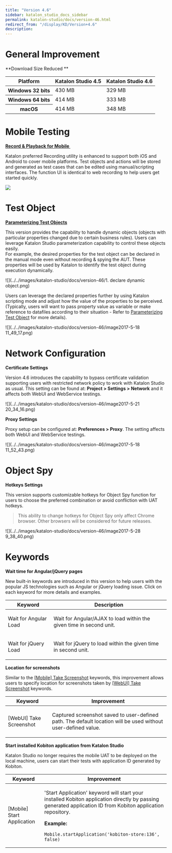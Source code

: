 ```yaml
---
title: "Version 4.6" 
sidebar: katalon_studio_docs_sidebar
permalink: katalon-studio/docs/version-46.html 
redirect_from: "/display/KD/Version+4.6" 
description: 
---
```

General Improvement
===================

**Download Size Reduced **

<table><thead><tr><th>Platform</th><th>Katalon Studio 4.5</th><th>Katalon Studio 4.6</th></tr></thead><tbody><tr><th>Windows 32 bits</th><td>430 MB</td><td>329 MB</td></tr><tr><th>Windows 64 bits</th><td>414 MB</td><td>333 MB</td></tr><tr><th>macOS</th><td>414 MB</td><td>348 MB</td></tr></tbody></table>

Mobile Testing
==============

**[Record & Playback for Mobile ](https://docs.katalon.com/display/KD/Recording+Mobile+Test)**

Katalon preferred Recording utility is enhanced to support both iOS and Android to cover mobile platforms. Test objects and actions will be stored and generated as test cases that can be edited using manual/scripting interfaces. The function UI is identical to web recording to help users get started quickly.  

![](../../images/katalon-studio/docs/version-46/record_mobile.png)

Test Object
===========

**[Parameterizing Test Objects](https://docs.katalon.com/display/KD/Manage+Test+Object#ManageTestObject-ParameterizingTestObject)**

This version provides the capability to handle dynamic objects (objects with particular properties changed due to certain business rules). Users can leverage Katalon Studio parameterization capability to control these objects easily.  
For example, the desired properties for the test object can be declared in the manual mode even without recording & spying the AUT. These properties will be used by Katalon to identify the test object during execution dynamically.

![](../../images/katalon-studio/docs/version-46/1. declare dynamic object.png)

Users can leverage the declared properties further by using Katalon scripting mode and adjust how the value of the properties to be perceived. (Typically, users will want to pass property value as variable or make reference to datafiles according to their situation - Refer to [Parameterizing Test Object](/display/KD/Manage+Test+Object#ManageTestObject-ParameterizingTestObject) for more details).

![](../../images/katalon-studio/docs/version-46/image2017-5-18 11_49_17.png)

Network Configuration
=====================

**Certificate Settings**

Version 4.6 introduces the capability to bypass certificate validation supporting users with restricted network policy to work with Katalon Studio as usual. This setting can be found at: **Project > Settings > Network** and it affects both WebUI and WebService testings.

![](../../images/katalon-studio/docs/version-46/image2017-5-21 20_34_16.png)

**Proxy Settings**

Proxy setup can be configured at: **Preferences > Proxy**. The setting affects both WebUI and WebService testings. 

![](../../images/katalon-studio/docs/version-46/image2017-5-18 11_52_43.png)

Object Spy
==========

**Hotkeys Settings**

This version supports customizable hotkeys for Object Spy function for users to choose the preferred combination or avoid confliction with UAT hotkeys. 

> This ability to change hotkeys for Object Spy only affect Chrome browser. Other browsers will be considered for future releases.

  
![](../../images/katalon-studio/docs/version-46/image2017-5-28 9_38_40.png)

Keywords
========

**Wait time for Angular/jQuery pages**

New built-in keywords are introduced in this version to help users with the popular JS technologies such as Angular or jQuery loading issue. Click on each keyword for more details and examples. 

<table><thead><tr><th>Keyword</th><th>Description</th></tr></thead><tbody><tr><td><p><a>Wait for Angular Load</a></p></td><td>Wait for Angular/AJAX to load within the given time in second unit.</td></tr><tr><td><a>Wait for jQuery Load</a></td><td><p>Wait for jQuery to load within the given time in second unit.</p></td></tr></tbody></table>

**Location for screenshots**

Similar to the [\[Mobile\] Take Screenshot](https://docs.katalon.com/x/WpQY) keywords, this improvement allows users to specify location for screenshots taken by [\[WebUI\] Take Screenshot](https://docs.katalon.com/display/KD/%5BWebUI%5D+Take+Screenshot) keywords.

<table><thead><tr><th>Keyword</th><th>Improvement</th></tr></thead><tbody><tr><td><a>[WebUI] Take Screenshot</a></td><td><p>Captured screenshot saved to user-defined path. The default location will be used without user-defined value.</p></td></tr></tbody></table>

**Start installed Kobiton application from Katalon Studio**

Katalon Studio no longer requires the mobile UAT to be deployed on the local machine, users can start their tests with application ID generated by Kobiton. 

<table><thead><tr><th>Keyword</th><th>Improvement</th></tr></thead><tbody><tr><td><a>[Mobile] Start Application</a></td><td><div><p>'Start Application' keyword will start your installed <a>Kobiton application</a> directly by passing generated application ID from <a>Kobiton application repository</a>.</p><p><strong>Example:</strong></p><div><div><pre><code>Mobile.startApplication('kobiton-store:136', false)</code></pre></div></div></div></td></tr></tbody></table>